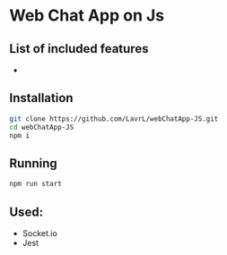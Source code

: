 # Web Chat App on Js



## List of included features

+ 

## Installation
```bash
git clone https://github.com/LavrL/webChatApp-JS.git
cd webChatApp-JS
npm i
```

## Running 
```bash
npm run start
```

## Used:
+ Socket.io
+ Jest
